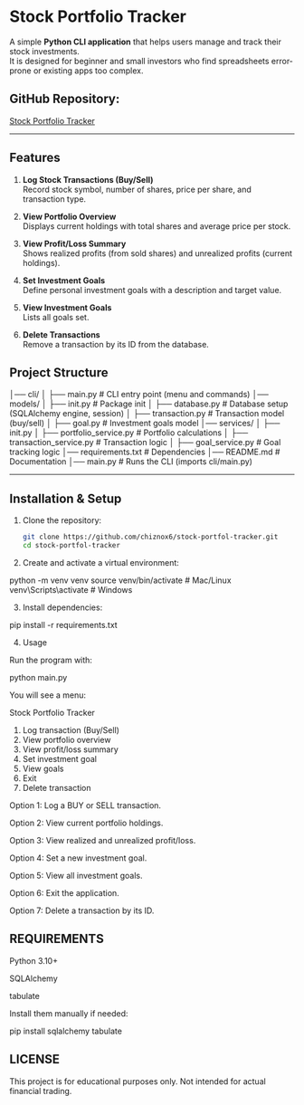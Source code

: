 # Stock Portfolio Tracker

A simple **Python CLI application** that helps users manage and track their stock investments.  
It is designed for beginner and small investors who find spreadsheets error-prone or existing apps too complex.

## GitHub Repository:

 [Stock Portfolio Tracker](https://github.com/chiznox6/stock-portfol-tracker.git)

---

## Features


1. **Log Stock Transactions (Buy/Sell)**  
   Record stock symbol, number of shares, price per share, and transaction type.

2. **View Portfolio Overview**  
   Displays current holdings with total shares and average price per stock.

3. **View Profit/Loss Summary**  
   Shows realized profits (from sold shares) and unrealized profits (current holdings).

4. **Set Investment Goals**  
   Define personal investment goals with a description and target value.

5. **View Investment Goals**  
   Lists all goals set.

6. **Delete Transactions**  
   Remove a transaction by its ID from the database.



## Project Structure

│── cli/
│ ├── main.py # CLI entry point (menu and commands)
│── models/
│ ├── init.py # Package init
│ ├── database.py # Database setup (SQLAlchemy engine, session)
│ ├── transaction.py # Transaction model (buy/sell)
│ ├── goal.py # Investment goals model
│── services/
│ ├── init.py
│ ├── portfolio_service.py # Portfolio calculations
│ ├── transaction_service.py # Transaction logic
│ ├── goal_service.py # Goal tracking logic
│── requirements.txt # Dependencies
│── README.md # Documentation
│── main.py # Runs the CLI (imports cli/main.py)



---

## Installation & Setup

1. Clone the repository:
   ```bash
   git clone https://github.com/chiznox6/stock-portfol-tracker.git
   cd stock-portfol-tracker

2. Create and activate a virtual environment:

python -m venv venv
source venv/bin/activate      # Mac/Linux
venv\Scripts\activate         # Windows


3. Install dependencies:

pip install -r requirements.txt


4. Usage

Run the program with:

python main.py

You will see a menu:

 Stock Portfolio Tracker
1. Log transaction (Buy/Sell)
2. View portfolio overview
3. View profit/loss summary
4. Set investment goal
5. View goals
6. Exit
7. Delete transaction


Option 1: Log a BUY or SELL transaction.

Option 2: View current portfolio holdings.

Option 3: View realized and unrealized profit/loss.

Option 4: Set a new investment goal.

Option 5: View all investment goals.

Option 6: Exit the application.

Option 7: Delete a transaction by its ID.


## REQUIREMENTS

Python 3.10+

SQLAlchemy

tabulate

Install them manually if needed:

pip install sqlalchemy tabulate



## LICENSE

This project is for educational purposes only.
Not intended for actual financial trading.